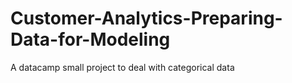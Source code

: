 # Customer-Analytics-Preparing-Data-for-Modeling
A datacamp small project to deal with categorical data
